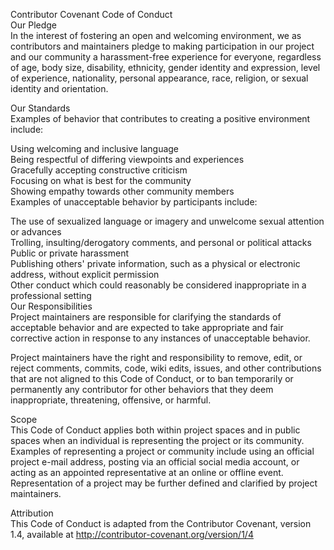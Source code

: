 Contributor Covenant Code of Conduct  
Our Pledge  
In the interest of fostering an open and welcoming environment, we as contributors and maintainers pledge to making participation in our project and our community a harassment-free experience for everyone, regardless of age, body size, disability, ethnicity, gender identity and expression, level of experience, nationality, personal appearance, race, religion, or sexual identity and orientation.

Our Standards  
Examples of behavior that contributes to creating a positive environment include:

Using welcoming and inclusive language  
Being respectful of differing viewpoints and experiences  
Gracefully accepting constructive criticism  
Focusing on what is best for the community  
Showing empathy towards other community members  
Examples of unacceptable behavior by participants include:

The use of sexualized language or imagery and unwelcome sexual attention or advances  
Trolling, insulting/derogatory comments, and personal or political attacks  
Public or private harassment  
Publishing others' private information, such as a physical or electronic address, without explicit permission  
Other conduct which could reasonably be considered inappropriate in a professional setting  
Our Responsibilities  
Project maintainers are responsible for clarifying the standards of acceptable behavior and are expected to take appropriate and fair corrective action in response to any instances of unacceptable behavior.  

Project maintainers have the right and responsibility to remove, edit, or reject comments, commits, code, wiki edits, issues, and other contributions that are not aligned to this Code of Conduct, or to ban temporarily or permanently any contributor for other behaviors that they deem inappropriate, threatening, offensive, or harmful.

Scope  
This Code of Conduct applies both within project spaces and in public spaces when an individual is representing the project or its community. Examples of representing a project or community include using an official project e-mail address, posting via an official social media account, or acting as an appointed representative at an online or offline event. Representation of a project may be further defined and clarified by project maintainers.

Attribution  
This Code of Conduct is adapted from the Contributor Covenant, version 1.4, available at http://contributor-covenant.org/version/1/4
